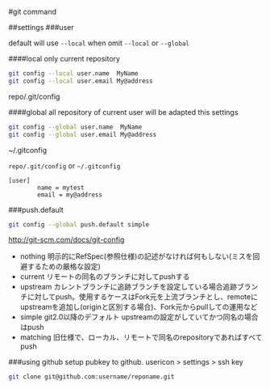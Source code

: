 #git command




##settings
###user

default will use `--local` when omit `--local` or `--global`

####local 
only current repository
```bash
git config --local user.name  MyName
git config --local user.email My@address
```
repo/.git/config

####global
all repository of current user will be adapted this settings 
```bash
git config --global user.name  MyName
git config --global user.email My@address
```
~/.gitconfig 

`repo/.git/config` or `~/.gitconfig`
```
[user]
        name = mytest
        email = my@address
```

###push.default

```bash
git config --global push.default simple
```
http://git-scm.com/docs/git-config

* nothing 明示的にRefSpec(参照仕様)の記述がなければ何もしない(ミスを回避するための厳格な設定)
* current リモートの同名のブランチに対してpushする
* upstream カレントブランチに追跡ブランチを設定している場合追跡ブランチに対してpush。使用するケースはFork元を上流ブランチとし、remoteにupstreamを追加し(originと区別する場合)、Fork元からpullしての運用など
* simple git2.0以降のデフォルト upstreamの設定がしていてかつ同名の場合はpush
* matching 旧仕様で、ローカル、リモートで同名のrepositoryであればすべてpush


###using github
setup  pubkey to github.
usericon > settings > ssh key


```bash
git clone git@github.com:username/reponame.git
```


